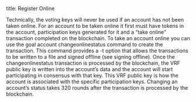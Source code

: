 title: Register Online



 Technically, the voting keys will never be used if an account has not been taken online. For an account to be taken online it first must have tokens in the account, participation keys generated for it and a “take online” transaction completed on the blockchain. To take an account online you can use the goal account changeonlinestatus command to create the transaction. This command provides a -t option that allows the transactions to be written to a file and signed offline (see signing offline). Once the changeonlinestatus transaction is processed by the blockchain, the VRF public key is written into the account’s data and the account will start participating in consensus with that key. This VRF public key is how the account is associated with the specific participation keys. Changing an account’s status takes 320 rounds after the transaction is processed by the blockchain.